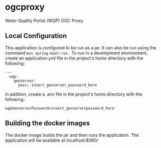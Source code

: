 # ogcproxy
Water Quality Portal (WQP) OGC Proxy

## Local Configuration
This application is configured to be run as a jar.  It can also be run using the command ``` mvn spring-boot:run ``` .
To run in a development environment, create an application.yml file in the project's home directory with the following:

```
---
  wqp:
    geoserver:
      pass: insert_geoserver_password_here
```

in addition, create a .env file in the project's home directory with the following:

```
wqpGeoserverPassword=insert_geoserverpassword_here
```

## Building the docker images
The docker image builds the jar and then runs the application.  The application will be available at localhost:8080/
